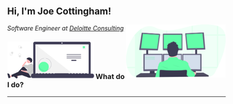 
<h2> Hi, I'm Joe Cottingham!</h2>
<img align='right' src="https://github.com/JosephCottingham/JosephCottingham/blob/master/undraw_programming_2svr.svg" width="230">
<p><em>Software Engineer at <a href="https://www.deloitte.com/global/en/services/consulting/services/cloud-engineering.html">Deloitte Consulting</a>
</em></p>


### <img src="https://github.com/JosephCottingham/JosephCottingham/blob/master/undraw_Code_thinking_re_gka2.svg" width="200"> What do I do?
---
